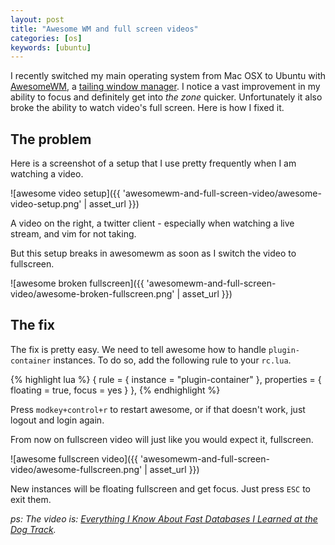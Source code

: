 ```yaml
---
layout: post
title: "Awesome WM and full screen videos"
categories: [os]
keywords: [ubuntu]
---
```


I recently switched my main operating system from Mac OSX to Ubuntu with [AwesomeWM](http://awesome.naquadah.org/), a [tailing window manager](http://en.wikipedia.org/wiki/Tiling_window_manager). I notice a vast improvement in my ability to focus and definitely get into _the zone_ quicker. Unfortunately it also broke the ability to watch video's full screen. Here is how I fixed it.

## The problem

Here is a screenshot of a setup that I use pretty frequently when I am watching a video.

![awesome video setup]({{ 'awesomewm-and-full-screen-video/awesome-video-setup.png' | asset_url }})

A video on the right, a twitter client - especially when watching a live stream, and vim for not taking.

But this setup breaks in awesomewm as soon as I switch the video to fullscreen.

![awesome broken fullscreen]({{ 'awesomewm-and-full-screen-video/awesome-broken-fullscreen.png' | asset_url }})

## The fix

The fix is pretty easy. We need to tell awesome how to handle `plugin-container` instances. To do so, add the following rule to your `rc.lua`.

{% highlight lua %}
{ rule = { instance = "plugin-container" },
  properties = { floating = true,
                 focus = yes } },
{% endhighlight %}

Press `modkey+control+r` to restart awesome, or if that doesn't work, just logout and login again.

From now on fullscreen video will just like you would expect it, fullscreen.

![awesome fullscreen video]({{ 'awesomewm-and-full-screen-video/awesome-fullscreen.png' | asset_url }})

New instances will be floating fullscreen and get focus. Just press `ESC` to exit them.

_ps: The video is: [Everything I Know About Fast Databases I Learned at the Dog Track](http://vimeo.com/63690418)._
